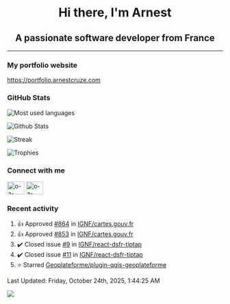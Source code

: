 <h1 align="center">Hi there, I'm Arnest</h1>
<h2 align="center">A passionate software developer from France</h2>

---

### My portfolio website

https://portfolio.arnestcruze.com

### GitHub Stats

![Most used languages](https://github-readme-stats.vercel.app/api/top-langs/?username=ocruze&langs_count=10&layout=compact&hide=tsql)

![Github Stats](https://github-readme-stats.vercel.app/api?username=ocruze&count_private=true&show_icons=true&title_color=fff&text_color=fff&bg_color=30,36d1dc,904e95)

![Streak](https://github-readme-streak-stats.herokuapp.com/?user=ocruze&)

![Trophies](https://github-profile-trophy.vercel.app/?username=ocruze)

### Connect with me

<p align="left">
  <a href="mailto:o.cruze@live.com" target="blank"><img align="center" src="https://upload.wikimedia.org/wikipedia/commons/d/df/Microsoft_Office_Outlook_%282018%E2%80%93present%29.svg" alt="o-a-cruze" height="30" width="40" /></a>
  <a href="https://linkedin.com/in/o-a-cruze" target="blank"><img align="center" src="https://raw.githubusercontent.com/rahuldkjain/github-profile-readme-generator/master/src/images/icons/Social/linked-in-alt.svg" alt="o-a-cruze" height="30" width="40" /></a>
</p>

### Recent activity

<!--RECENT_ACTIVITY:start-->
1. 👍 Approved [#864](https://github.com/IGNF/cartes.gouv.fr/pull/864#pullrequestreview-3369626750) in [IGNF/cartes.gouv.fr](https://github.com/IGNF/cartes.gouv.fr)
2. 👍 Approved [#853](https://github.com/IGNF/cartes.gouv.fr/pull/853#pullrequestreview-3368869594) in [IGNF/cartes.gouv.fr](https://github.com/IGNF/cartes.gouv.fr)
3. ✔️ Closed issue [#9](https://github.com/IGNF/react-dsfr-tiptap/issues/9) in [IGNF/react-dsfr-tiptap](https://github.com/IGNF/react-dsfr-tiptap)
4. ✔️ Closed issue [#11](https://github.com/IGNF/react-dsfr-tiptap/issues/11) in [IGNF/react-dsfr-tiptap](https://github.com/IGNF/react-dsfr-tiptap)
5. ⭐ Starred [Geoplateforme/plugin-qgis-geoplateforme](https://github.com/Geoplateforme/plugin-qgis-geoplateforme)
<!--RECENT_ACTIVITY:end-->

<!--RECENT_ACTIVITY:last_update-->
Last Updated: Friday, October 24th, 2025, 1:44:25 AM
<!--RECENT_ACTIVITY:last_update_end-->

[![](https://visitcount.itsvg.in/api?id=ocruze&label=Profile%20Views&pretty=false)](https://visitcount.itsvg.in)
